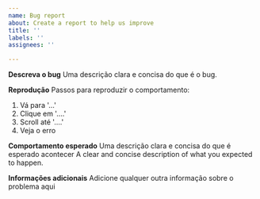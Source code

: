 ```yaml
---
name: Bug report
about: Create a report to help us improve
title: ''
labels: ''
assignees: ''

---
```


**Descreva o bug**
Uma descrição clara e concisa do que é o bug.

**Reprodução**
Passos para reproduzir o comportamento:
1. Vá para '...'
2. Clique em '....'
3. Scroll até '....'
4. Veja o erro

**Comportamento esperado**
Uma descrição clara e concisa do que é esperado acontecer
A clear and concise description of what you expected to happen.

**Informações adicionais**
Adicione qualquer outra informação sobre o problema aqui
